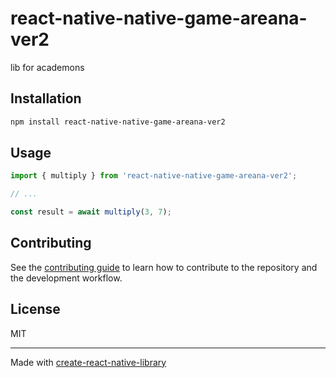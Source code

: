 # react-native-native-game-areana-ver2

lib for academons

## Installation

```sh
npm install react-native-native-game-areana-ver2
```

## Usage

```js
import { multiply } from 'react-native-native-game-areana-ver2';

// ...

const result = await multiply(3, 7);
```

## Contributing

See the [contributing guide](CONTRIBUTING.md) to learn how to contribute to the repository and the development workflow.

## License

MIT

---

Made with [create-react-native-library](https://github.com/callstack/react-native-builder-bob)
